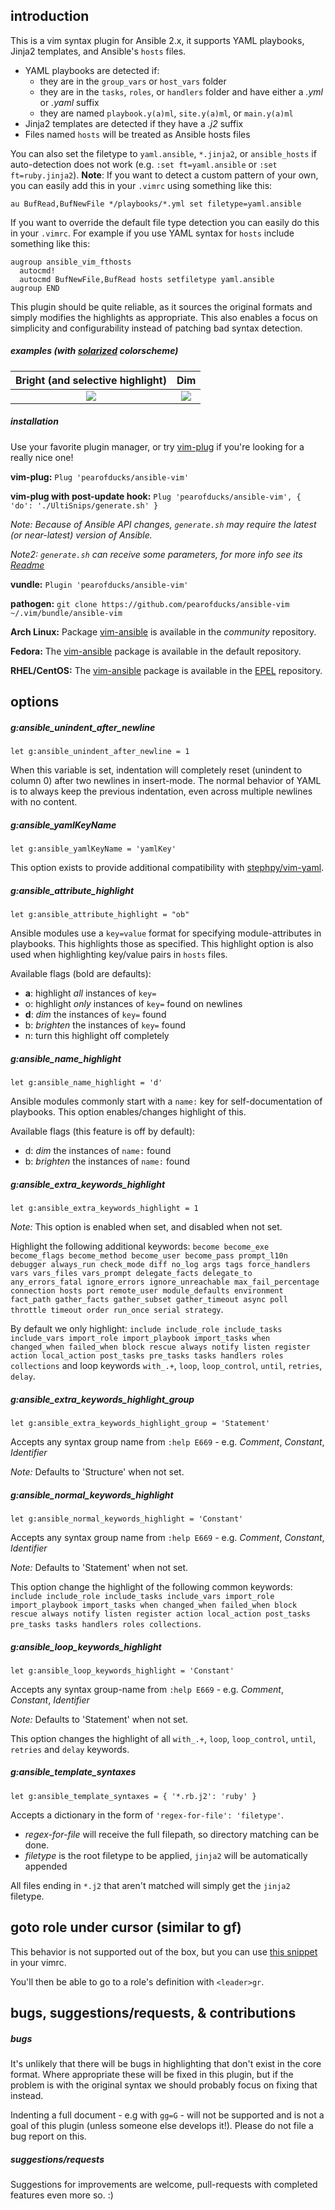 ## introduction

This is a vim syntax plugin for Ansible 2.x, it supports YAML playbooks, Jinja2 templates, and Ansible's `hosts` files.

- YAML playbooks are detected if:
  - they are in the `group_vars` or `host_vars` folder
  - they are in the `tasks`, `roles`, or `handlers` folder and have either a *.yml* or *.yaml* suffix
  - they are named `playbook.y(a)ml`, `site.y(a)ml`, or `main.y(a)ml`
- Jinja2 templates are detected if they have a *.j2* suffix
- Files named `hosts` will be treated as Ansible hosts files

You can also set the filetype to `yaml.ansible`, `*.jinja2`, or `ansible_hosts` if auto-detection does not work (e.g. `:set ft=yaml.ansible` or `:set ft=ruby.jinja2`). **Note**: If you want to detect a custom pattern of your own, you can easily add this in your `.vimrc` using something like this:

```vim
au BufRead,BufNewFile */playbooks/*.yml set filetype=yaml.ansible
```

If you want to override the default file type detection you can easily do this in your `.vimrc`. For example if you use YAML syntax for `hosts` include something like this:

```vim
augroup ansible_vim_fthosts
  autocmd!
  autocmd BufNewFile,BufRead hosts setfiletype yaml.ansible
augroup END
```

This plugin should be quite reliable, as it sources the original formats and simply modifies the highlights as appropriate. This also enables a focus on simplicity and configurability instead of patching bad syntax detection.

##### examples (with [solarized](https://github.com/altercation/vim-colors-solarized) colorscheme)

Bright (and selective highlight)     |  Dim
:-----------------------------------:|:-------------------------:
![](http://i.imgur.com/whBOZZK.png)  |  ![](http://i.imgur.com/XS0T00e.png)

##### installation

Use your favorite plugin manager, or try [vim-plug](https://github.com/junegunn/vim-plug) if you're looking for a really nice one!

**vim-plug:** `Plug 'pearofducks/ansible-vim'`

**vim-plug with post-update hook:** `Plug 'pearofducks/ansible-vim', { 'do':
'./UltiSnips/generate.sh' }`

*Note: Because of Ansible API changes, `generate.sh` may require the latest (or near-latest) version of Ansible.*

*Note2: `generate.sh` can receive some parameters, for more info see its [Readme](https://github.com/pearofducks/ansible-vim/tree/master/UltiSnips#script-parameters)*

**vundle:** `Plugin 'pearofducks/ansible-vim'`

**pathogen:** `git clone https://github.com/pearofducks/ansible-vim ~/.vim/bundle/ansible-vim`

**Arch Linux:** Package [vim-ansible](https://www.archlinux.org/packages/community/any/vim-ansible/) is available in the *community* repository.

**Fedora:** The [vim-ansible](https://src.fedoraproject.org/rpms/vim-ansible) package is available in the default repository.

**RHEL/CentOS:** The [vim-ansible](https://src.fedoraproject.org/rpms/vim-ansible) package is available in the [EPEL](https://fedoraproject.org/wiki/EPEL) repository.

## options

##### g:ansible_unindent_after_newline

`let g:ansible_unindent_after_newline = 1`

When this variable is set, indentation will completely reset (unindent to column 0) after two newlines in insert-mode. The normal behavior of YAML is to always keep the previous indentation, even across multiple newlines with no content.

##### g:ansible_yamlKeyName

`let g:ansible_yamlKeyName = 'yamlKey'`

This option exists to provide additional compatibility with [stephpy/vim-yaml](https://github.com/stephpy/vim-yaml).

##### g:ansible_attribute_highlight
`let g:ansible_attribute_highlight = "ob"`

Ansible modules use a `key=value` format for specifying module-attributes in playbooks. This highlights those as specified. This highlight option is also used when highlighting key/value pairs in `hosts` files.

Available flags (bold are defaults):

- **a**: highlight *all* instances of `key=`
- o: highlight *only* instances of `key=` found on newlines
- **d**: *dim* the instances of `key=` found
- b: *brighten* the instances of `key=` found
- n: turn this highlight off completely

##### g:ansible_name_highlight
`let g:ansible_name_highlight = 'd'`

Ansible modules commonly start with a `name:` key for self-documentation of playbooks. This option enables/changes highlight of this.

Available flags (this feature is off by default):

- d: *dim* the instances of `name:` found
- b: *brighten* the instances of `name:` found

##### g:ansible_extra_keywords_highlight
`let g:ansible_extra_keywords_highlight = 1`

*Note:* This option is enabled when set, and disabled when not set.

Highlight the following additional keywords: `become become_exe become_flags become_method become_user become_pass prompt_l10n debugger always_run check_mode diff no_log args tags force_handlers vars vars_files vars_prompt delegate_facts delegate_to any_errors_fatal ignore_errors ignore_unreachable max_fail_percentage connection hosts port remote_user module_defaults environment fact_path gather_facts gather_subset gather_timeout async poll throttle timeout order run_once serial strategy`.

By default we only highlight: `include include_role include_tasks include_vars import_role import_playbook import_tasks when changed_when failed_when block rescue always notify listen register action local_action post_tasks pre_tasks tasks handlers roles collections` and loop keywords `with_.+`, `loop`, `loop_control`, `until`, `retries`, `delay`.

##### g:ansible_extra_keywords_highlight_group
`let g:ansible_extra_keywords_highlight_group = 'Statement'`

Accepts any syntax group name from `:help E669` - e.g. _Comment_, _Constant_, _Identifier_

*Note:* Defaults to 'Structure' when not set.

##### g:ansible_normal_keywords_highlight
`let g:ansible_normal_keywords_highlight = 'Constant'`

Accepts any syntax group name from `:help E669` - e.g. _Comment_, _Constant_, _Identifier_

*Note:* Defaults to 'Statement' when not set.

This option change the highlight of the following common keywords: `include include_role include_tasks include_vars import_role import_playbook import_tasks when changed_when failed_when block rescue always notify listen register action local_action post_tasks pre_tasks tasks handlers roles collections`.

##### g:ansible_loop_keywords_highlight
`let g:ansible_loop_keywords_highlight = 'Constant'`

Accepts any syntax group-name from `:help E669` - e.g. _Comment_, _Constant_, _Identifier_

*Note:* Defaults to 'Statement' when not set.

This option changes the highlight of all `with_.+`, `loop`, `loop_control`, `until`, `retries` and `delay` keywords.

##### g:ansible_template_syntaxes
`let g:ansible_template_syntaxes = { '*.rb.j2': 'ruby' }`

Accepts a dictionary in the form of `'regex-for-file': 'filetype'`.
- _regex-for-file_ will receive the full filepath, so directory matching can be done.
- _filetype_ is the root filetype to be applied, `jinja2` will be automatically appended

All files ending in `*.j2` that aren't matched will simply get the `jinja2` filetype.

## goto role under cursor (similar to gf)

This behavior is not supported out of the box, but you can use [this snippet](https://gist.github.com/mtyurt/3529a999af675a0aff00eb14ab1fdde3) in your vimrc.

You'll then be able to go to a role's definition with `<leader>gr`.

## bugs, suggestions/requests, & contributions

##### bugs

It's unlikely that there will be bugs in highlighting that don't exist in the core format. Where appropriate these will be fixed in this plugin, but if the problem is with the original syntax we should probably focus on fixing that instead.

Indenting a full document - e.g with `gg=G` - will not be supported and is not a goal of this plugin (unless someone else develops it!). Please do not file a bug report on this.

##### suggestions/requests

Suggestions for improvements are welcome, pull-requests with completed features even more so. :)
